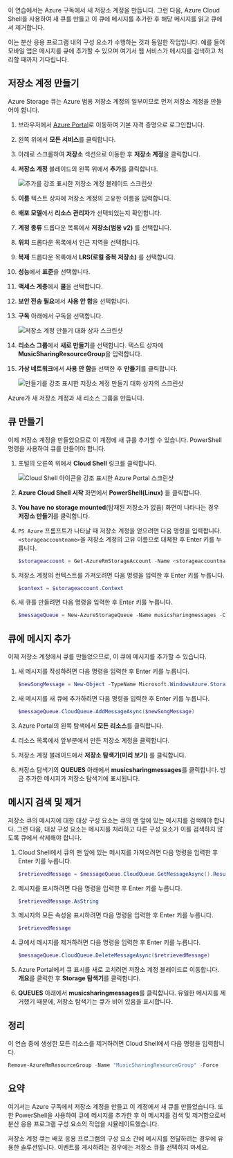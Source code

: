이 연습에서는 Azure 구독에서 새 저장소 계정을 만듭니다. 그런 다음, Azure Cloud Shell을 사용하여 새 큐를 만들고 이 큐에 메시지를 추가한 후 해당 메시지를 읽고 큐에서 제거합니다.

이는 분산 응용 프로그램 내의 구성 요소가 수행하는 것과 동일한 작업입니다. 예를 들어 모바일 앱은 메시지를 큐에 추가할 수 있으며 여기서 웹 서비스가 메시지를 검색하고 처리할 때까지 기다립니다.

## <a name="create-a-storage-account"></a>저장소 계정 만들기

Azure Storage 큐는 Azure 범용 저장소 계정의 일부이므로 먼저 저장소 계정을 만들어야 합니다.

1. 브라우저에서 [Azure Portal](http://portal.azure.com)로 이동하여 기본 자격 증명으로 로그인합니다.
1. 왼쪽 위에서 **모든 서비스**를 클릭합니다.
1. 아래로 스크롤하여 **저장소** 섹션으로 이동한 후 **저장소 계정**을 클릭합니다.
1. **저장소 계정** 블레이드의 왼쪽 위에서 **추가**를 클릭합니다.

    ![추가를 강조 표시한 저장소 계정 블레이드 스크린샷](../images/5-create-a-storage-account-1.png)

1. **이름** 텍스트 상자에 저장소 계정의 고유한 이름을 입력합니다.
1. **배포 모델**에서 **리소스 관리자**가 선택되었는지 확인합니다.
1. **계정 종류** 드롭다운 목록에서 **저장소(범용 v2)** 를 선택합니다.
1. **위치** 드롭다운 목록에서 인근 지역을 선택합니다.
1. **복제** 드롭다운 목록에서 **LRS(로컬 중복 저장소)** 를 선택합니다.
1. **성능**에서 **표준**을 선택합니다.
1. **액세스 계층**에서 **쿨**을 선택합니다.
1. **보안 전송 필요**에서 **사용 안 함**을 선택합니다.
1. **구독** 아래에서 구독을 선택합니다.

    ![저장소 계정 만들기 대화 상자 스크린샷](../images/5-create-a-storage-account-2.png)

1. **리소스 그룹**에서 **새로 만들기**를 선택합니다. 텍스트 상자에 **MusicSharingResourceGroup**을 입력합니다.
1. **가상 네트워크**에서 **사용 안 함**을 선택한 후 **만들기**를 클릭합니다.

    ![만들기를 강조 표시한 저장소 계정 만들기 대화 상자의 스크린샷](../images/5-create-a-storage-account-3.png)

Azure가 새 저장소 계정과 새 리소스 그룹을 만듭니다.

## <a name="create-a-queue"></a>큐 만들기

이제 저장소 계정을 만들었으므로 이 계정에 새 큐를 추가할 수 있습니다. PowerShell 명령을 사용하여 큐를 만들어야 합니다.

1. 포털의 오른쪽 위에서 **Cloud Shell** 링크를 클릭합니다.

    ![Cloud Shell 아이콘을 강조 표시한 Azure Portal 스크린샷](../images/5-create-a-storage-queue-1.png)

1. **Azure Cloud Shell 시작** 화면에서 **PowerShell(Linux)** 을 클릭합니다.
1. **You have no storage mounted**(탑재된 저장소가 없음) 화면이 나타나는 경우 **저장소 만들기**를 클릭합니다.
1. `PS Azure` 프롬프트가 나타날 때 저장소 계정을 얻으려면 다음 명령을 입력합니다. `<storageaccountname>`을 저장소 계정의 고유 이름으로 대체한 후 Enter 키를 누릅니다.

    ```powershell
    $storageaccount = Get-AzureRmStorageAccount -Name <storageaccountname> -ResourceGroup  MusicSharingResourceGroup
    ```

1. 저장소 계정의 컨텍스트를 가져오려면 다음 명령을 입력한 후 Enter 키를 누릅니다.

    ```powershell
    $context = $storageaccount.Context
    ```

1. 새 큐를 만들려면 다음 명령을 입력한 후 Enter 키를 누릅니다.

    ```powershell
    $messageQueue = New-AzureStorageQueue -Name musicsharingmessages -Context $context
    ```

## <a name="add-a-message-to-the-queue"></a>큐에 메시지 추가

이제 저장소 계정에서 큐를 만들었으므로, 이 큐에 메시지를 추가할 수 있습니다.

1. 새 메시지를 작성하려면 다음 명령을 입력한 후 Enter 키를 누릅니다.

    ```powershell
    $newSongMessage = New-Object -TypeName Microsoft.WindowsAzure.Storage.Queue.CloudQueueMessage -ArgumentList "A new song has been added."
    ```

1. 새 메시지를 새 큐에 추가하려면 다음 명령을 입력한 후 Enter 키를 누릅니다.

    ```powershell
    $messageQueue.CloudQueue.AddMessageAsync($newSongMessage)
    ```

1. Azure Portal의 왼쪽 탐색에서 **모든 리소스**를 클릭합니다.
1. 리소스 목록에서 앞부분에서 만든 저장소 계정을 클릭합니다.
1. 저장소 계정 블레이드에서 **저장소 탐색기(미리 보기)** 를 클릭합니다.
1. 저장소 탐색기의 **QUEUES** 아래에서 **musicsharingmessages**를 클릭합니다. 방금 추가한 메시지가 저장소 탐색기에 표시됩니다.

## <a name="retrieve-and-remove-the-message"></a>메시지 검색 및 제거

저장소 큐의 메시지에 대한 대상 구성 요소는 큐의 맨 앞에 있는 메시지를 검색해야 합니다. 그런 다음, 대상 구성 요소는 메시지를 처리하고 다른 구성 요소가 이를 검색하지 않도록 큐에서 삭제해야 합니다.

1. Cloud Shell에서 큐의 맨 앞에 있는 메시지를 가져오려면 다음 명령을 입력한 후 Enter 키를 누릅니다.

    ```powershell
    $retrievedMessage = $messageQueue.CloudQueue.GetMessageAsync().Result
    ```

1. 메시지를 표시하려면 다음 명령을 입력한 후 Enter 키를 누릅니다.

    ```powershell
    $retrievedMessage.AsString
    ```

1. 메시지의 모든 속성을 표시하려면 다음 명령을 입력한 후 Enter 키를 누릅니다.

    ```powershell
    $retrievedMessage
    ```

1. 큐에서 메시지를 제거하려면 다음 명령을 입력한 후 Enter 키를 누릅니다.

    ```powershell
    $messageQueue.CloudQueue.DeleteMessageAsync($retrievedMessage)
    ```

1. Azure Portal에서 큐 표시를 새로 고치려면 저장소 계정 블레이드로 이동합니다. **개요**를 클릭한 후 **Storage 탐색기**를 클릭합니다.
1. **QUEUES** 아래에서 **musicsharingmessages**를 클릭합니다. 유일한 메시지를 제거했기 때문에, 저장소 탐색기는 큐가 비어 있음을 표시합니다.

## <a name="cleanup"></a>정리

이 연습 중에 생성한 모든 리소스를 제거하려면 Cloud Shell에서 다음 명령을 입력합니다. 
```powershell
Remove-AzureRmResourceGroup -Name "MusicSharingResourceGroup" -Force
```


## <a name="summary"></a>요약

여기서는 Azure 구독에서 저장소 계정을 만들고 이 계정에서 새 큐를 만들었습니다. 또한 PowerShell을 사용하여 큐에 메시지를 추가한 후 이 메시지를 검색 및 제거함으로써 분산 응용 프로그램 구성 요소의 작업을 시뮬레이트했습니다.

저장소 계정 큐는 배포 응용 프로그램의 구성 요소 간에 메시지를 전달하려는 경우에 유용한 솔루션입니다. 이벤트를 게시하려는 경우에는 저장소 큐를 선택하지 마세요.